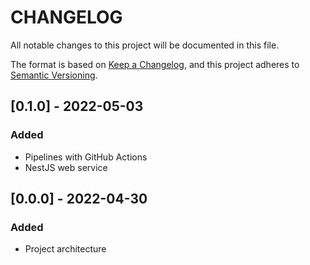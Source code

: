 # CHANGELOG

All notable changes to this project will be documented in this file.

The format is based on [Keep a Changelog](https://keepachangelog.com/en/1.0.0/),
and this project adheres to [Semantic Versioning](https://semver.org/spec/v2.0.0.html).

## [0.1.0] - 2022-05-03

### Added

- Pipelines with GitHub Actions
- NestJS web service

## [0.0.0] - 2022-04-30

### Added

-  Project architecture
